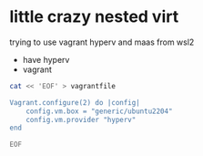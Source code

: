 # little crazy nested virt 

trying to use vagrant hyperv and maas from wsl2


- have hyperv
- vagrant

```bash
cat << 'EOF' > vagrantfile

Vagrant.configure(2) do |config|
    config.vm.box = "generic/ubuntu2204"
    config.vm.provider "hyperv"
end

EOF
```